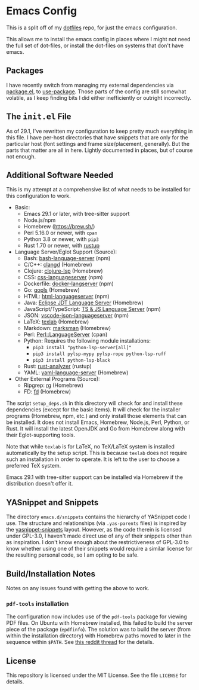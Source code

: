 # Emacs Config

This is a split off of my [dotfiles](https://github.com/rjray/dotfiles) repo,
for just the emacs configuration.

This allows me to install the emacs config in places where I might not need
the full set of dot-files, or install the dot-files on systems that don't
have emacs.

## Packages

I have recently switch from managing my external dependencies via
[package.el](http://wikemacs.org/wiki/Package.el), to
[use-package](https://github.com/jwiegley/use-package).
Those parts of the config are still somewhat volatile, as I keep finding bits
I did either inefficiently or outright incorrectly.

## The <kbd>init.el</kbd> File

As of 29.1, I've rewritten my configuration to keep pretty much everything in
this file. I have per-host directories that have snippets that are only for the
particular host (font settings and frame size/placement, generally). But the
parts that matter are all in here. Lightly documented in places, but of course
not enough.

## Additional Software Needed

This is my attempt at a comprehensive list of what needs to be installed for
this configuration to work.

* Basic:
    * Emacs 29.1 or later, with tree-sitter support
    * Node.js/npm
    * Homebrew (https://brew.sh/)
    * Perl 5.16.0 or newer, with `cpan`
    * Python 3.8 or newer, with `pip3`
    * Rust 1.70 or newer, with [rustup](https://rustup.rs/)
* Language Server/Eglot Support (Source):
    * Bash: [bash-language-server](https://github.com/mads-hartmann/bash-language-server) (npm)
    * C/C++: [clangd](https://clangd.llvm.org/) (Homebrew)
    * Clojure: [clojure-lsp](https://clojure-lsp.io/) (Homebrew)
    * CSS: [css-languageserver](https://github.com/hrsh7th/vscode-langservers-extracted) (npm)
    * Dockerfile: [docker-langserver](https://github.com/rcjsuen/dockerfile-language-server-nodejs) (npm)
    * Go: [gopls](https://github.com/golang/tools/tree/master/gopls) (Homebrew)
    * HTML: [html-languageserver](https://github.com/hrsh7th/vscode-langservers-extracted) (npm)
    * Java: [Eclipse JDT Language Server](https://github.com/eclipse/eclipse.jdt.ls) (Homebrew)
    * JavaScript/TypeScript: [TS & JS Language Server](https://github.com/theia-ide/typescript-language-server) (npm)
    * JSON: [vscode-json-languageserver](https://github.com/hrsh7th/vscode-langservers-extracted) (npm)
    * LaTeX: [texlab](https://github.com/latex-lsp/texlab) (Homebrew)
    * Markdown: [marksman](https://github.com/artempyanykh/marksman) (Homebrew)
    * Perl: [Perl::LanguageServer](https://github.com/richterger/Perl-LanguageServer) (cpan)
    * Python: Requires the following module installations:
        * `pip3 install "python-lsp-server[all]"`
        * `pip3 install pylsp-mypy pylsp-rope python-lsp-ruff`
        * `pip3 install python-lsp-black`
    * Rust: [rust-analyzer](https://github.com/rust-analyzer/rust-analyzer) (rustup)
    * YAML: [yaml-language-server](https://github.com/redhat-developer/yaml-language-server) (Homebrew)
* Other External Programs (Source):
    * Ripgrep: [rg](https://github.com/BurntSushi/ripgrep) (Homebrew)
    * FD: [fd](https://github.com/sharkdp/fd) (Homebrew)

The script `setup_deps.sh` in this directory will check for and install these
dependencies (except for the basic items). It will check for the installer
programs (Homebrew, npm, etc.) and only install those elements that can be
installed. It does not install Emacs, Homebrew, Node.js, Perl, Python, or Rust.
It will install the latest OpenJDK and Go from Homebrew along with their
Eglot-supporting tools.

Note that while `texlab` is for LaTeX, no TeX/LaTeX system is installed
automatically by the setup script. This is because `texlab` does not require
such an installation in order to operate. It is left to the user to choose a
preferred TeX system.

Emacs 29.1 with tree-sitter support can be installed via Homebrew if the
distribution doesn't offer it.

## YASnippet and Snippets

The directory `emacs.d/snippets` contains the hierarchy of YASnippet code I
use. The structure and relationships (via `.yas-parents` files) is inspired by
the [yasnippet-snippets](http://github.com/AndreaCrotti/yasnippet-snippets)
layout. However, as the code therein is licensed under GPL-3.0, I haven't made
direct use of any of their snippets other than as inspiration. I don't know
enough about the restrictiveness of GPL-3.0 to know whether using one of their
snippets would require a similar license for the resulting personal code, so I
am opting to be safe.

## Build/Installation Notes

Notes on any issues found with getting the above to work.

### `pdf-tools` installation

The configuration now includes use of the `pdf-tools` package for viewing PDF
files. On Ubuntu with Homebrew installed, this failed to build the server
piece of the package (`epdfinfo`). The solution was to build the server (from
within the installation directory) with Homebrew paths moved to later in the
sequence within `$PATH`. See
[this reddit thread](https://www.reddit.com/r/emacs/comments/162xd2f/installing_pdftools_on_ubuntu_when_one_has/)
for the details.

## License

This repository is licensed under the MIT License. See the file `LICENSE` for
details.
